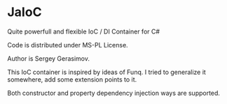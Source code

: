 JaIoC
=====

Quite powerfull and flexible IoC / DI Container for C#

Code is distributed under MS-PL License.

Author is Sergey Gerasimov.


This IoC container is inspired by ideas of Funq.
I tried to generalize it somewhere, add some extension points to it.

Both constructor and property dependency injection ways are supported.
